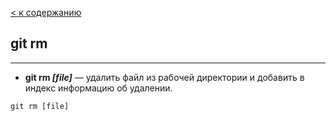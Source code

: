 [< к содержанию](./readme.md)

## git rm

---

+ **git rm *[file]*** — удалить файл из рабочей директории и добавить в индекс информацию об удалении.

`git rm [file]`